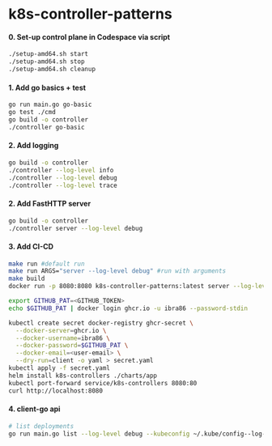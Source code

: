 # k8s-controller-patterns

#### 0. Set-up control plane in Codespace via script
```bash
./setup-amd64.sh start
./setup-amd64.sh stop
./setup-amd64.sh cleanup
```

#### 1. Add go basics + test
```bash
go run main.go go-basic
go test ./cmd
go build -o controller
./controller go-basic
```

#### 2. Add logging
```bash
go build -o controller
./controller --log-level info
./controller --log-level debug
./controller --log-level trace
```

#### 2. Add FastHTTP server
```bash
go build -o controller
./controller server --log-level debug
```

#### 3. Add CI-CD
```bash
make run #default run
make run ARGS="server --log-level debug" #run with arguments
make build
docker run -p 8080:8080 k8s-controller-patterns:latest server --log-level debug

export GITHUB_PAT=<GITHUB_TOKEN>
echo $GITHUB_PAT | docker login ghcr.io -u ibra86 --password-stdin

kubectl create secret docker-registry ghcr-secret \
  --docker-server=ghcr.io \
  --docker-username=ibra86 \
  --docker-password=$GITHUB_PAT \
  --docker-email=<user-email> \
  --dry-run=client -o yaml > secret.yaml
kubectl apply -f secret.yaml
helm install k8s-controllers ./charts/app
kubectl port-forward service/k8s-controllers 8080:80
curl http://localhost:8080
```

#### 4. client-go api
```bash
# list deployments
go run main.go list --log-level debug --kubeconfig ~/.kube/config--log-level debug
```